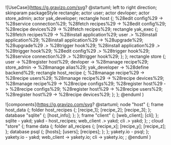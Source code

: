 
![UseCase](https://g.gravizo.com/svg?
  @startuml;
  left to right direction;
  skinparam packageStyle rectangle;
  actor user;
  actor devloper;
  actor store_admin;
  actor yak_developer;
  rectangle host {;
    %28edit config%29 -> %28service connection%29;
    %28fetch recipes%29 -> %28edit config%29;
    %28recipe devices%29 -> %28fetch recipes%29;
    rectangle yak_exec {;
       %28fetch recipes%29 -> %28install application%29;
       user .> %28install application%29;
       %28install application%29 -> %28upgrade%29;
       %28upgrade%29 .> %28trigger hook%29;
       %28install application%29 .> %28trigger hook%29;
       %28edit config%29 .> %28trigger hook%29;
       %28service connection%29 .> %28trigger hook%29;
    };
  };
  rectangle store {;
    user -> %28register host%29;
    devloper -> %28manage recipe%29;
    store_admin -> %28manage alias%29;
    yak_developer -> %28define backend%29;
    rectangle host_recipe {;
       %28manage recipe%29 -> %28recipe users%29;
       %28manage recipe%29 -> %28recipe devices%29;
       %28manage recipe%29 -> %28recipe configs%29;
       %28register host%29 -> %28recipe configs%29;
       %28register host%29 -> %28recipe users%29;
       %28register host%29 -> %28recipe devices%29;
    };
  };
  @enduml
)

![components](https://g.gravizo.com/svg?
  @startuml;
  node "host" {;
    frame host_data {;
      folder host_recipes {;
        [recipe_1];
        [recipe_2];
        [recipe_3];
      };
      database "sqlite" {;
        [host_info];
      };
    };
    frame "client" {;
        [web_client];
        [cli];
    };
    sqlite - yakd;
    yakd - host_recipes;
    web_client .> yakd;
    cli .> yakd;
  };
  ;
  cloud "store" {;
    frame data {;
      folder all_recipes {;
        [recipe_x];
        [recipe_y];
        [recipe_z];
      };
      database psql {;
        [hosts];
        [users];
        [recipes];
      };
    };
    yakety.io - psql;
  };
  yakety.io - yakd;
  web_client -> yakety.io;
  cli -> yakety.io;
  ;
  @enduml
)
